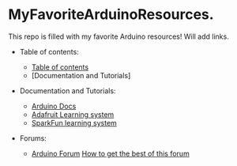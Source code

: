 # MyFavoriteArduinoResources.
This repo is filled with my favorite Arduino resources!
Will add links.

* Table of contents:
  * [Table of contents](https://github.com/V205Github/MyFavoriteArduinoResources.)
  * [Documentation and Tutorials]



* Documentation and Tutorials:
  * [Arduino Docs](https://docs.arduino.cc)
  * [Adafruit Learning system](https://learn.adafruit.com)
  * [SparkFun learning system](https://learn.sparkfun.com)

* Forums:
   * [Arduino Forum](https://forum.arduino.cc) [How to get the best of this forum](https://forum.arduino.cc/t/how-to-get-the-best-out-of-this-forum/679966)

